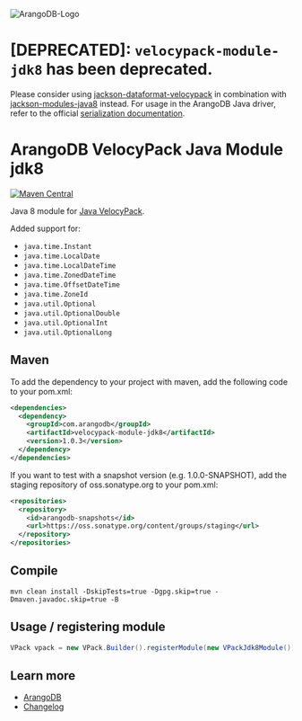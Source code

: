 ![ArangoDB-Logo](https://www.arangodb.com/docs/assets/arangodb_logo_2016_inverted.png)

# [DEPRECATED]: `velocypack-module-jdk8` has been deprecated.

Please consider using [jackson-dataformat-velocypack](https://github.com/arangodb/jackson-dataformat-velocypack)
in combination with [jackson-modules-java8](https://github.com/FasterXML/jackson-modules-java8) instead. For usage in
the ArangoDB Java driver, refer to the
official [serialization documentation](https://www.arangodb.com/docs/stable/drivers/java-reference-serialization.html).

# ArangoDB VelocyPack Java Module jdk8

[![Maven Central](https://maven-badges.herokuapp.com/maven-central/com.arangodb/velocypack-module-jdk8/badge.svg)](https://maven-badges.herokuapp.com/maven-central/com.arangodb/velocypack-module-jdk8)

Java 8 module for [Java VelocyPack](https://github.com/arangodb/java-velocypack).

Added support for:

- `java.time.Instant`
- `java.time.LocalDate`
- `java.time.LocalDateTime`
- `java.time.ZonedDateTime`
- `java.time.OffsetDateTime`
- `java.time.ZoneId`
- `java.util.Optional`
- `java.util.OptionalDouble`
- `java.util.OptionalInt`
- `java.util.OptionalLong`

## Maven

To add the dependency to your project with maven, add the following code to your pom.xml:

```XML
<dependencies>
  <dependency>
    <groupId>com.arangodb</groupId>
    <artifactId>velocypack-module-jdk8</artifactId>
    <version>1.0.3</version>
  </dependency>
</dependencies>
```

If you want to test with a snapshot version (e.g. 1.0.0-SNAPSHOT), add the staging repository of oss.sonatype.org to your pom.xml:

```XML
<repositories>
  <repository>
    <id>arangodb-snapshots</id>
    <url>https://oss.sonatype.org/content/groups/staging</url>
  </repository>
</repositories>
```

## Compile

```
mvn clean install -DskipTests=true -Dgpg.skip=true -Dmaven.javadoc.skip=true -B
```

## Usage / registering module

```Java
VPack vpack = new VPack.Builder().registerModule(new VPackJdk8Module()).build();
```

## Learn more

- [ArangoDB](https://www.arangodb.com/)
- [Changelog](ChangeLog.md)
